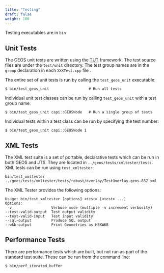 ```yaml
---
title: "Testing"
draft: false
weight: 100
---
```


Testing executables are in `bin`

## Unit Tests

The GEOS unit tests are written using the [TUT](http://mrzechonek.github.io/tut-framework/) framework.
The test source files are under the `test/unit` directory.
The test group names are in the `group` declaration in each `XXXTest.cpp` file .

The entire set of unit tests is run by calling the `test_geos_unit` executable:
```
$ bin/test_geos_unit                  # Run all tests
```

Individual unit test classes can be run by calling `test_geos_unit` with a test group name:
```
$ bin/test_geos_unit capi::GEOSNode   # Run a single group of tests
```

Individual tests within a test class can be run by specifying the test number:
```
$ bin/test_geos_unit capi::GEOSNode 1
```

## XML Tests

The XML test suite is a set of portable, declarative tests which can be run in both GEOS and JTS.
They are located in `../geos/tests/xmltester/tests`.
XML tests can be run using `test_xmltester`:

```
bin/test_xmltester ../geos/tests/xmltester/tests/robust/overlay/TestOverlay-geos-837.xml
```

The XML Tester provides the following options:

```
Usage: bin/test_xmltester [options] <test> [<test> ...]
Options:
 -v                  Verbose mode (multiple -v increment verbosity)
--test-valid-output  Test output validity
--test-valid-input   Test input validity
--sql-output         Produce SQL output
--wkb-output         Print Geometries as HEXWKB
```

## Performance Tests

There are performance tests which are built, but not run as part of the standard test suite.
These can be run from the command line:

```
$ bin/perf_iterated_buffer
```
